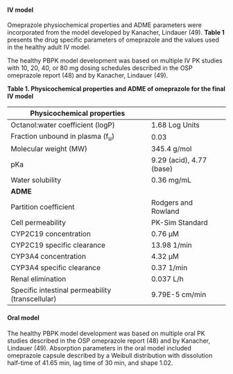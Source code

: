 #### IV model

Omeprazole physiochemical properties and ADME parameters were incorporated from the model developed by Kanacher, Lindauer (49). **Table 1** presents the drug specific parameters of omeprazole and the values used in the healthy adult IV model.

The healthy PBPK model development was based on multiple IV PK studies with 10, 20, 40, or 80 mg dosing schedules described in the OSP omeprazole report (48) and by Kanacher, Lindauer (49). 

**Table 1. Physicochemical properties and ADME of omeprazole for the final IV model**

| **Physicochemical properties**    |                                      |
|--|--|
| Octanol:water coefficient (logP)           | 1.68 Log Units |
| Fraction unbound in plasma (f<sub>u</sub>) | 0.03 |
| Molecular weight (MW)                      | 345.4 g/mol |
| pKa                                        | 9.29 (acid), 4.77 (base) |
| Water solubility                           | 0.36 mg/mL |
| **ADME**                                   |                             |
| Partition coefficient                      | Rodgers and Rowland |
| Cell permeability                          | PK-Sim Standard |
| CYP2C19 concentration                      | 0.76 µM |
| CYP2C19 specific clearance                 | 13.98 1/min |
| CYP3A4 concentration                       | 4.32 µM |
| CYP3A4 specific clearance                  | 0.37 1/min |
| Renal elimination                          | 0.037 L/h |
| Specific intestinal permeability (transcellular) | 9.79E-5 cm/min |

#### Oral model

The healthy PBPK model development was based on multiple oral PK studies described in the OSP omeprazole report (48) and by Kanacher, Lindauer (49). Absorption parameters in the oral model included omeprazole capsule described by a Weibull distribution with dissolution half-time of 41.65 min, lag time of 30 min, and shape 1.02.